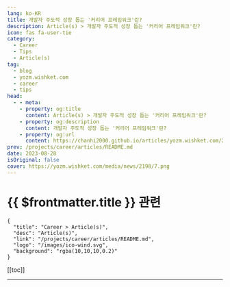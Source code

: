 ```yaml
---
lang: ko-KR
title: 개발자 주도적 성장 돕는 '커리어 프레임워크'란?
description: Article(s) > 개발자 주도적 성장 돕는 '커리어 프레임워크'란?
icon: fas fa-user-tie
category: 
  - Career
  - Tips
  - Article(s)
tag: 
  - blog
  - yozm.wishket.com
  - career
  - tips
head:
  - - meta:
    - property: og:title
      content: Article(s) > 개발자 주도적 성장 돕는 '커리어 프레임워크'란?
    - property: og:description
      content: 개발자 주도적 성장 돕는 '커리어 프레임워크'란?
    - property: og:url
      content: https://chanhi2000.github.io/articles/yozm.wishket.com/2198.html
prev: /projects/career/articles/README.md
date: 2023-08-28
isOriginal: false
cover: https://yozm.wishket.com/media/news/2198/7.png
---
```


# {{ $frontmatter.title }} 관련

```component VPCard
{
  "title": "Career > Article(s)",
  "desc": "Article(s)",
  "link": "/projects/career/articles/README.md",
  "logo": "/images/ico-wind.svg",
  "background": "rgba(10,10,10,0.2)"
}
```

[[toc]]

---

<SiteInfo
  name="개발자 주도적 성장 돕는 '커리어 프레임워크'란? | 요즘IT"
  desc="IT 조직에서는 구성원의 성장을 위해 조직에 최적화된 성장 가이드라인을 제공하기도 합니다. 이번 글에서는 폴란드의 데이터 컨설팅 기업 앱실론(Appsilon)에서 최근 엔지니어와 프로젝트 매니저를 대상으로 공개한 커리어 프레임워크 “Appsilon Career Paths document”(2022년 버전)를 소개하겠습니다. 개발자의 성장을 위한 가이드라인으로 적용해 볼 수 있길 바랍니다."
  url="https://yozm.wishket.com/magazine/detail/2198/"
  logo="https://yozm.wishket.com/static/renewal/img/global/gnb_yozmit.svg"
  preview="https://yozm.wishket.com/media/news/2198/image3.jpg"/>

<!-- TODO: 작성 -->

